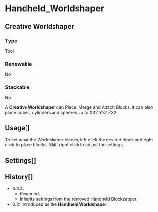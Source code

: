 # Handheld_Worldshaper

## Creative Worldshaper

### Type

Tool

### Renewable

No

### Stackable

No

A **Creative Worldshaper** can Place, Merge and Attach Blocks. It can also place cubes, cylinders and spheres up to X32 Y32 Z32.

## Usage[]

To set what the Worldshaper places, left click the desired block and right click to place blocks. Shift right click to adjust the settings.

## Settings[]

## History[]

- 0.3.2:
    - Renamed.
    - Inherits settings from the removed Handheld Blockzapper.
- 0.2: Introduced as the **Handheld Worldshaper**.